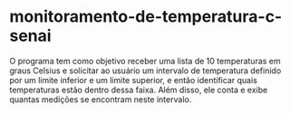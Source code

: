 # monitoramento-de-temperatura-c-senai
O programa tem como objetivo receber uma lista de 10 temperaturas em graus Celsius e solicitar ao usuário um intervalo de temperatura definido por um limite inferior e um limite superior, e então identificar quais temperaturas estão dentro dessa faixa. Além disso, ele conta e exibe quantas medições se encontram neste intervalo.
